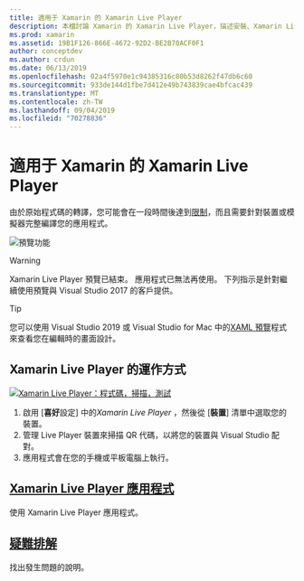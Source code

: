 ```yaml
---
title: 適用于 Xamarin 的 Xamarin Live Player
description: 本檔討論 Xamarin 的 Xamarin Live Player，描述安裝、Xamarin Live Player 應用程式、用於 Xamarin Live Player、限制和疑難排解的範例。
ms.prod: xamarin
ms.assetid: 19B1F126-866E-4672-92D2-BE2B70ACF0F1
author: conceptdev
ms.author: crdun
ms.date: 06/13/2019
ms.openlocfilehash: 02a4f5970e1c94385316c80b53d8262f47db6c60
ms.sourcegitcommit: 933de144d1fbe7d412e49b743839cae4bfcac439
ms.translationtype: MT
ms.contentlocale: zh-TW
ms.lasthandoff: 09/04/2019
ms.locfileid: "70278836"
---
```

# <a name="xamarin-live-player-for-xamarinforms"></a>適用于 Xamarin 的 Xamarin Live Player

由於原始程式碼的轉譯，您可能會在一段時間後達到[限制](limitations.md)，而且需要針對裝置或模擬器完整編譯您的應用程式。

![預覽功能](~/media/shared/preview.png)

> [!WARNING]
> Xamarin Live Player 預覽已結束。 應用程式已無法再使用。 下列指示是針對繼續使用預覽與 Visual Studio 2017 的客戶提供。

> [!TIP]
> 您可以使用 Visual Studio 2019 或 Visual Studio for Mac 中的[XAML 預覽](~/xamarin-forms/xaml/xaml-previewer/index.md)程式來查看您在編輯時的畫面設計。

## <a name="how-xamarin-live-player-worked"></a>Xamarin Live Player 的運作方式

[![Xamarin Live Player：程式碼，掃描，測試](images/xamarin-live.png)](images/xamarin-live-sml.png#lightbox)

1. 啟用 [**喜好**設定] 中的*Xamarin Live Player* ，然後從 [**裝置**] 清單中選取您的裝置。
2. 管理 Live Player 裝置來掃描 QR 代碼，以將您的裝置與 Visual Studio 配對。
3. 應用程式會在您的手機或平板電腦上執行。

## <a name="xamarin-live-player-appplayermd"></a>[Xamarin Live Player 應用程式](player.md)

使用 Xamarin Live Player 應用程式。

## <a name="troubleshootingtroubleshootingmd"></a>[疑難排解](troubleshooting.md)

找出發生問題的說明。
